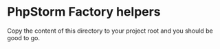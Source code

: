 # PhpStorm Factory helpers
Copy the content of this directory to your project root and you should be good to go.